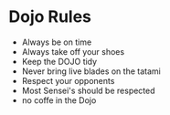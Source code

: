 Dojo Rules
==========
* Always be on time
* Always take off your shoes
* Keep the DOJO tidy
* Never bring live blades on the tatami
* Respect your opponents
* Most Sensei's should be respected
* no coffe in the Dojo